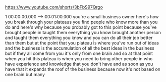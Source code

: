 https://www.youtube.com/shorts/3bFbS97Qrgo

1 00:00:00.000 --\> 00:01:00.000 you're a small business owner here's
how you break through your plateaus you find people who know more than
you do and here's why because you probably got to this point because
you've brought people in taught them everything you know brought another
person and taught them everything you know and you can do all their job
better than them but at the point that you plateau is where you've run
out of ideas and the business is the accumulation of all the best ideas
in the business but if they all come from you it's only from one brain
and so at that point when you hit this plateau is when you need to bring
other people in who have experience and knowledge that you don't have
and as soon as you have that it expands the roof of the business because
now it's not based on one brain but many
